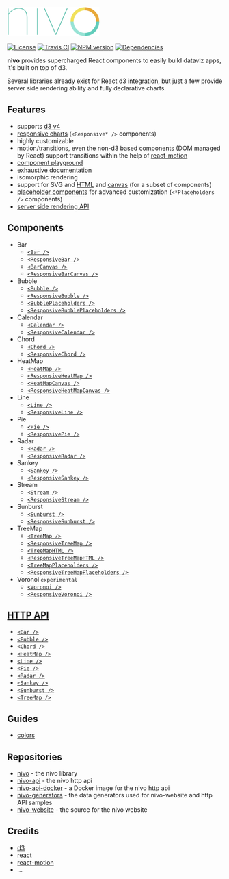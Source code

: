<img alt="nivo" src="https://raw.githubusercontent.com/plouc/nivo/master/nivo.png" width="216" height="68" />

[![License][license-image]][license-url]
[![Travis CI][travis-image]][travis-url]
[![NPM version][npm-image]][npm-url]
[![Dependencies][gemnasium-image]][gemnasium-url]

**nivo** provides supercharged React components to easily build dataviz apps,
it's built on top of d3.

Several libraries already exist for React d3 integration, but just a few provide server side rendering ability and fully declarative charts.

## Features

- supports [d3 v4](https://github.com/d3/d3/blob/master/CHANGES.md)
- [responsive charts](http://nivo.rocks/#/components?term=responsive) (`<Responsive* />` components)
- highly customizable
- motion/transitions, even the non-d3 based components (DOM managed by React) support transitions within the help of [react-motion](https://github.com/chenglou/react-motion)
- [component playground](http://nivo.rocks)
- [exhaustive documentation](http://nivo.rocks)
- isomorphic rendering
- support for SVG and [HTML](http://nivo.rocks/#/components?term=html) and [canvas](http://nivo.rocks/#/components?term=canvas) (for a subset of components)
- [placeholder components](http://nivo.rocks/#/components?term=placeholder) for advanced customization (`<*Placeholders />` components)
- [server side rendering API](https://github.com/plouc/nivo-api)

## Components

- Bar
    - [`<Bar />`](http://nivo.rocks/#/bar)
    - [`<ResponsiveBar />`](http://nivo.rocks/#/bar)
    - [`<BarCanvas />`](http://nivo.rocks/#/bar/canvas)
    - [`<ResponsiveBarCanvas />`](http://nivo.rocks/#/bar/canvas)
- Bubble
    - [`<Bubble />`](http://nivo.rocks/#/bubble)
    - [`<ResponsiveBubble />`](http://nivo.rocks/#/bubble)
    - [`<BubblePlaceholders />`](http://nivo.rocks/#/bubble/placeholders)
    - [`<ResponsiveBubblePlaceholders />`](http://nivo.rocks/#/bubble/placeholders)
- Calendar
    - [`<Calendar />`](http://nivo.rocks/#/calendar)
    - [`<ResponsiveCalendar />`](http://nivo.rocks/#/calendar)
- Chord
    - [`<Chord />`](http://nivo.rocks/#/chord)
    - [`<ResponsiveChord />`](http://nivo.rocks/#/chord)
- HeatMap
    - [`<HeatMap />`](http://nivo.rocks/#/heatmap)
    - [`<ResponsiveHeatMap />`](http://nivo.rocks/#/heatmap)
    - [`<HeatMapCanvas />`](http://nivo.rocks/#/heatmap/canvas)
    - [`<ResponsiveHeatMapCanvas />`](http://nivo.rocks/#/heatmap/canvas)
- Line
    - [`<Line />`](http://nivo.rocks/#/line)
    - [`<ResponsiveLine />`](http://nivo.rocks/#/line)
- Pie
    - [`<Pie />`](http://nivo.rocks/#/pie)
    - [`<ResponsivePie />`](http://nivo.rocks/#/pie)
- Radar
    - [`<Radar />`](http://nivo.rocks/#/radar)
    - [`<ResponsiveRadar />`](http://nivo.rocks/#/radar)
- Sankey
    - [`<Sankey />`](http://nivo.rocks/#/sankey)
    - [`<ResponsiveSankey />`](http://nivo.rocks/#/sankey)               
- Stream
    - [`<Stream />`](http://nivo.rocks/#/stream)
    - [`<ResponsiveStream />`](http://nivo.rocks/#/stream)           
- Sunburst
    - [`<Sunburst />`](http://nivo.rocks/#/sunburst)
    - [`<ResponsiveSunburst />`](http://nivo.rocks/#/sunburst)  
- TreeMap
    - [`<TreeMap />`](http://nivo.rocks/#/treemap)
    - [`<ResponsiveTreeMap />`](http://nivo.rocks/#/treemap)
    - [`<TreeMapHTML />`](http://nivo.rocks/#/treemap/html)
    - [`<ResponsiveTreeMapHTML />`](http://nivo.rocks/#/treemap/html)
    - [`<TreeMapPlaceholders />`](http://nivo.rocks/#/treemap/placeholders)
    - [`<ResponsiveTreeMapPlaceholders />`](http://nivo.rocks/#/treemap/placeholders)
- Voronoi `experimental`
    - [`<Voronoi />`](http://nivo.rocks/#/voronoi)
    - [`<ResponsiveVoronoi />`](http://nivo.rocks/#/voronoi)            

## [HTTP API](https://github.com/plouc/nivo-api)

- [`<Bar />`](https://nivo-api.herokuapp.com/samples/bar.svg)
- [`<Bubble />`](https://nivo-api.herokuapp.com/samples/bubble.svg)
- [`<Chord />`](https://nivo-api.herokuapp.com/samples/chord.svg)
- [`<HeatMap />`](https://nivo-api.herokuapp.com/samples/heatmap.svg)
- [`<Line />`](https://nivo-api.herokuapp.com/samples/line.svg)
- [`<Pie />`](https://nivo-api.herokuapp.com/samples/pie.svg)
- [`<Radar />`](https://nivo-api.herokuapp.com/samples/radar.svg)
- [`<Sankey />`](https://nivo-api.herokuapp.com/samples/sankey.svg)
- [`<Sunburst />`](https://nivo-api.herokuapp.com/samples/sunburst.svg)
- [`<TreeMap />`](https://nivo-api.herokuapp.com/samples/treemap.svg)

## Guides
    
- [colors](http://nivo.rocks/#/guides/colors)    

## Repositories

- [nivo](https://github.com/plouc/nivo) - the nivo library
- [nivo-api](https://github.com/plouc/nivo-api) - the nivo http api
- [nivo-api-docker](https://github.com/plouc/nivo-api-docker) - a Docker image for the nivo http api
- [nivo-generators](https://github.com/plouc/nivo-generators) - the data generators used for nivo-website and http API samples
- [nivo-website](https://github.com/plouc/nivo-website) - the source for the nivo website

## Credits

- [d3](https://d3js.org/)
- [react](https://facebook.github.io/react/)
- [react-motion](https://github.com/chenglou/react-motion)
- …

[license-image]: https://img.shields.io/github/license/plouc/nivo.svg?style=flat-square
[license-url]: https://github.com/plouc/nivo/blob/master/LICENSE.md
[npm-image]: https://img.shields.io/npm/v/nivo.svg?style=flat-square
[npm-url]: https://www.npmjs.com/package/nivo
[travis-image]: https://img.shields.io/travis/plouc/nivo.svg?style=flat-square
[travis-url]: https://travis-ci.org/plouc/nivo
[gemnasium-image]: https://img.shields.io/gemnasium/plouc/nivo.svg?style=flat-square
[gemnasium-url]: https://gemnasium.com/plouc/nivo
